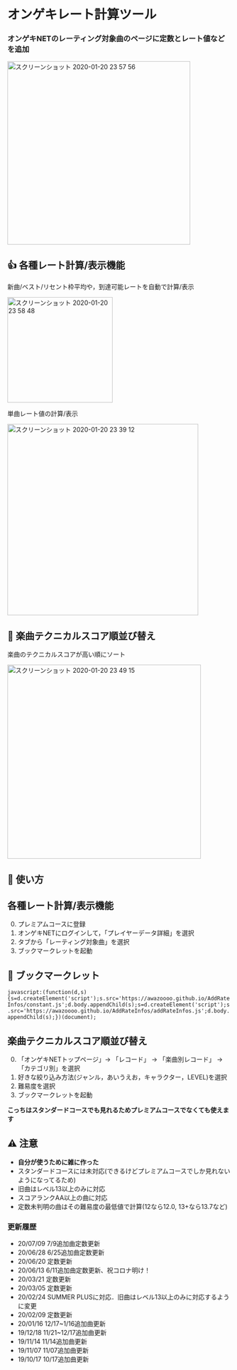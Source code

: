 # オンゲキレート計算ツール
### オンゲキNETのレーティング対象曲のページに定数とレート値などを追加
<img width="412" alt="スクリーンショット 2020-01-20 23 57 56" src="https://user-images.githubusercontent.com/33801530/72736315-d32ee380-3be0-11ea-820a-139b271de28a.png">
<br>

## 👍  各種レート計算/表示機能
新曲/ベスト/リセント枠平均や，到達可能レートを自動で計算/表示

<img width="237" alt="スクリーンショット 2020-01-20 23 58 48" src="https://user-images.githubusercontent.com/33801530/72736354-dde97880-3be0-11ea-89ce-6442bfda28ae.png">

単曲レート値の計算/表示

<img width="430" alt="スクリーンショット 2020-01-20 23 39 12" src="https://user-images.githubusercontent.com/33801530/72735120-89dd9480-3bde-11ea-8bda-0a89b703e511.png">
<br>

## 👊  楽曲テクニカルスコア順並び替え
楽曲のテクニカルスコアが高い順にソート

<img width="436" alt="スクリーンショット 2020-01-20 23 49 15" src="https://user-images.githubusercontent.com/33801530/72735608-7e3e9d80-3bdf-11ea-82a0-0bc779dacb3a.png">
<br>

## 💬  使い方
## 各種レート計算/表示機能
0. プレミアムコースに登録
1. オンゲキNETにログインして，「プレイヤーデータ詳細」を選択
2. タブから「レーティング対象曲」を選択
3. ブックマークレットを起動

## 🔖  ブックマークレット
```javascript:(function(d,s){s=d.createElement('script');s.src='https://awazoooo.github.io/AddRateInfos/constant.js';d.body.appendChild(s);s=d.createElement('script');s.src='https://awazoooo.github.io/AddRateInfos/addRateInfos.js';d.body.appendChild(s);})(document);```

## 楽曲テクニカルスコア順並び替え
0. 「オンゲキNETトップページ」-> 「レコード」 -> 「楽曲別レコード」 -> 「カテゴリ別」を選択
1. 好きな絞り込み方法(ジャンル，あいうえお，キャラクター，LEVEL)を選択
2. 難易度を選択
3. ブックマークレットを起動

**こっちはスタンダードコースでも見れるためプレミアムコースでなくても使えます**

## ⚠️  注意
  * **自分が使うために雑に作った**
  * スタンダードコースには未対応(できるけどプレミアムコースでしか見れないようになってるため)
  * 旧曲はレベル13以上のみに対応
  * スコアランクAA以上の曲に対応
  * 定数未判明の曲はその難易度の最低値で計算(12なら12.0, 13+なら13.7など)

### 更新履歴
  * 20/07/09 7/9追加曲定数更新
  * 20/06/28 6/25追加曲定数更新
  * 20/06/20 定数更新
  * 20/06/13 6/11追加曲定数更新、祝コロナ明け！
  * 20/03/21 定数更新
  * 20/03/05 定数更新
  * 20/02/24 SUMMER PLUSに対応．旧曲はレベル13以上のみに対応するように変更
  * 20/02/09 定数更新
  * 20/01/16 12/17~1/16追加曲更新
  * 19/12/18 11/21~12/17追加曲更新
  * 19/11/14 11/14追加曲更新
  * 19/11/07 11/07追加曲更新
  * 19/10/17 10/17追加曲更新
<!--  * 19/10/5  10/3追加曲更新
  * 19/9/26  9/26追加曲更新
  * 19/9/22  9/19追加曲更新
  * 19/8/28  SUMMERバージョンの定数変更(12以上)に対応
  * 19/8/22  SUMMERバージョンの定数変更に対応(13以上のみ，判明してない曲は.0とか.7で計算)
  * 19/8/18  全曲ベスト平均(全曲のレート値上位30曲の平均)を表示するように(バージョンアップ後のベスト確認用にどうぞ)
  * 19/8/11  8/8追加曲更新
  * 19/8/3   8/1追加曲更新
  * 19/7/19  7/18とその前の追加曲更新(インド赤とStarring Starsは暫定で12.0) -->
  <!-- * 19/6/20  6/20追加曲更新 -->
  <!-- * 19/6/15  新曲枠やベスト枠などが足りない場合の不具合修正 -->
  <!-- * 19/6/6   6/6追加曲更新 -->
<!--  * 19/5/27 テクニカルスコア順ソートが欲しかったので作った．レベルごとの一覧画面で起動すると降順ソートされるように
  * 19/5/26 5/23追加曲更新
  * 19/5/10 5/9追加曲更新
  * 19/5/6  4/25追加曲更新
  * 19/4/14 4/11追加曲更新
  * 19/4/1  エイプリール追加曲更新
  * 19/3/22 3/21追加曲更新
  * 19/3/5  Lunaticがリセント枠に含まれないことによる，到達可能レートの計算を修正
  * 19/3/2  rankAAAの場合のレート値計算修正
  * 19/3/2  オンゲキ熱が再来して作り直した
  * 18/9/3  利用規約が怪しいのでアーカイブ
  * 18/9/2  ふと思いついて作った
-->
